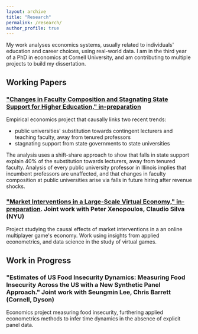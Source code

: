 ```yaml
---
layout: archive
title: "Research"
permalink: /research/
author_profile: true
---
```


My work analyses economics systems, usually related to individuals' education and career choices, using real-world data.
I am in the third year of a PhD in economics at Cornell University, and am contributing to multiple projects to build my dissertation.

## Working Papers

### ["Changes in Faculty Composition and Stagnating State Support for Higher Education," in-preparation](https://github.com/shoganhennessy/state-faculty-composition)

Empirical economics project that causally links two recent trends:

- public universities' substitution towards contingent lecturers and teaching faculty, away from tenured professors
- stagnating support from state governments to state universities

The analysis uses a shift-share approach to show that falls in state support explain 40\% of the substitution towards lecturers, away from tenured faculty.
Analysis of every public university professor in Illinois implies that incumbent professors are unaffected, and that changes in faculty composition at public universities arise via falls in future hiring after revenue shocks.

### ["Market Interventions in a Large-Scale Virtual Economy," in-preparation](https://doi.org/10.48550/arXiv.2210.07970). Joint work with Peter Xenopoulos, Claudio Silva (NYU)

Project studying the causal effects of market interventions in a an online multiplayer game's economy.
Work using insights from applied econometrics, and data science in the study of virtual games.

## Work in Progress

### "Estimates of US Food Insecurity Dynamics: Measuring Food Insecurity Across the US with a New Synthetic Panel Approach."  Joint work with Seungmin Lee, Chris Barrett (Cornell, Dyson)

Economics project measuring food insecurity, furthering applied econometrics methods to infer time dynamics in the absence of explicit panel data.
